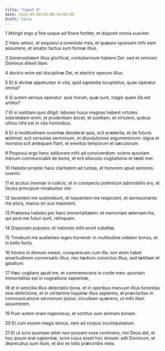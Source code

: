 ```yaml
---
title: "Caput 8"
date: 2024-09-06T20:00:54+02:00
draft: false
---
```



1 Attingit ergo a fine usque ad finem fortiter, et disponit omnia suaviter.

2 Hanc amavi, et exquisivi a iuventute mea, et quæsivi sponsam mihi eam assumere, et amator factus sum formæ illius.

3 Generositatem illius glorificat, contubernium habens Dei: sed et omnium Dominus dilexit illam.

4 doctrix enim est disciplinæ Dei, et electrix operum illius.

5 Et si divitiæ appetuntur in vita, quid sapientia locupletius, quae operatur omnia?

6 Si autem sensus operatur: quis horum, quæ sunt, magis quam illa est artifex?

7 Et si iustitiam quis diligit: labores huius magnas habent virtutes: sobrietatem enim, et prudentiam docet, et iustitiam, et virtutem, quibus utilius nihil est in vita hominibus.

8 Et si multitudinem scientiæ desiderat quis, scit præterita, et de futuris æstimat: scit versutias sermonum, et dissolutiones argumentorum: signa et monstra scit antequam fiant, et eventus temporum et sæculorum.

9 Proposui ergo hanc adducere mihi ad convivendum: sciens quoniam mecum communicabit de bonis, et erit allocutio cogitationis et tædii mei.

10 Habebo propter hanc claritatem ad turbas, et honorem apud seniores iuvenis:

11 et acutus inveniar in iudicio, et in conspectu potentium admirabilis ero, et facies principum mirabuntur me:

12 tacentem me sustinebunt, et loquentem me respicient, et sermocinante me plura, manus ori suo imponent.

13 Præterea habebo per hanc immortalitatem: et memoriam æternam his, qui post me futuri sunt, relinquam.

14 Disponam populos: et nationes mihi erunt subditæ.

15 Timebunt me audientes reges horrendi: in multitudine videbor bonus, et in bello fortis.

16 Intrans in domum meam, conquiescam cum illa: non enim habet amaritudinem conversatio illius, nec tædium convictus illius, sed lætitiam et gaudium.

17 Hæc cogitans apud me, et commemorans in corde meo: quoniam immortalitas est in cognatione sapientiæ,

18 et in amicitia illius delectatio bona, et in operibus manuum illius honestas sine defectione, et in certamine loquelæ illius sapientia, et præclaritas in communicatione sermonum ipsius: circuibam quærens, ut mihi illam assumerem.

19 Puer autem eram ingeniosus, et sortitus sum animam bonam.

20 Et cum essem magis bonus, veni ad corpus incoinquinatum.

21 Et ut scivi quoniam aliter non possem esse continens, nisi Deus det, et hoc ipsum erat sapientiæ, scire cuius esset hoc donum: adii Dominum, et deprecatus sum illum, et dixi ex totis præcordiis meis.

